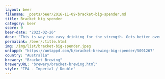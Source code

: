 ```yaml
---
layout: beer
filename: _posts/beer/2016-11-09-bracket-big-spender.md
title: Bracket big spender
category: beer
score: 9
beer-date: "2023-02-26"
desc: "This is way too easy drinking for the strength. Gets better over time"
permalink: /beer/:title.html
img: /img/list/bracket-big-spender.jpeg
untappd: "https://untappd.com/b/bracket-brewing-big-spender/5091267"
country: "Australia"
brewery: "Bracket Brewing"
breweryURL: "brewery/bracket-brewing.html"
style: "IPA - Imperial / Double"
---
```

